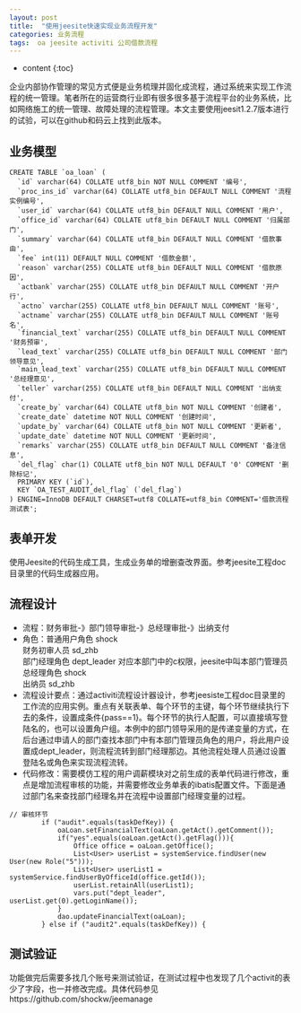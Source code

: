 ```yaml
---
layout: post
title:  "使用jeesite快速实现业务流程开发"
categories: 业务流程
tags:  oa jeesite activiti 公司借款流程  
---
```


* content
{:toc}

企业内部协作管理的常见方式便是业务梳理并固化成流程，通过系统来实现工作流程的统一管理。笔者所在的运营商行业即有很多很多基于流程平台的业务系统，比如网络施工的统一管理、故障处理的流程管理。本文主要使用jeesit1.2.7版本进行的试验，可以在github和码云上找到此版本。

## 业务模型
```
CREATE TABLE `oa_loan` (
  `id` varchar(64) COLLATE utf8_bin NOT NULL COMMENT '编号',
  `proc_ins_id` varchar(64) COLLATE utf8_bin DEFAULT NULL COMMENT '流程实例编号',
  `user_id` varchar(64) COLLATE utf8_bin DEFAULT NULL COMMENT '用户',
  `office_id` varchar(64) COLLATE utf8_bin DEFAULT NULL COMMENT '归属部门',
  `summary` varchar(64) COLLATE utf8_bin DEFAULT NULL COMMENT '借款事由',
  `fee` int(11) DEFAULT NULL COMMENT '借款金额',
  `reason` varchar(255) COLLATE utf8_bin DEFAULT NULL COMMENT '借款原因',
  `actbank` varchar(255) COLLATE utf8_bin DEFAULT NULL COMMENT '开户行',
  `actno` varchar(255) COLLATE utf8_bin DEFAULT NULL COMMENT '账号',
  `actname` varchar(255) COLLATE utf8_bin DEFAULT NULL COMMENT '账号名',
  `financial_text` varchar(255) COLLATE utf8_bin DEFAULT NULL COMMENT '财务预审',
  `lead_text` varchar(255) COLLATE utf8_bin DEFAULT NULL COMMENT '部门领导意见',
  `main_lead_text` varchar(255) COLLATE utf8_bin DEFAULT NULL COMMENT '总经理意见',
  `teller` varchar(255) COLLATE utf8_bin DEFAULT NULL COMMENT '出纳支付',
  `create_by` varchar(64) COLLATE utf8_bin NOT NULL COMMENT '创建者',
  `create_date` datetime NOT NULL COMMENT '创建时间',
  `update_by` varchar(64) COLLATE utf8_bin NOT NULL COMMENT '更新者',
  `update_date` datetime NOT NULL COMMENT '更新时间',
  `remarks` varchar(255) COLLATE utf8_bin DEFAULT NULL COMMENT '备注信息',
  `del_flag` char(1) COLLATE utf8_bin NOT NULL DEFAULT '0' COMMENT '删除标记',
  PRIMARY KEY (`id`),
  KEY `OA_TEST_AUDIT_del_flag` (`del_flag`)
) ENGINE=InnoDB DEFAULT CHARSET=utf8 COLLATE=utf8_bin COMMENT='借款流程测试表';
```

## 表单开发
使用Jeesite的代码生成工具，生成业务单的增删查改界面。参考jeesite工程doc目录里的代码生成器应用。

## 流程设计
* 流程：财务审批-》部门领导审批-》总经理审批-》出纳支付
* 角色：普通用户角色 shock  
       财务初审人员 sd_zhb  
       部门经理角色 dept_leader 对应本部门中的c权限，jeesite中叫本部门管理员  
       总经理角色 shock  
       出纳员 sd_zhb
* 流程设计要点：通过activiti流程设计器设计，参考jeesiste工程doc目录里的工作流的应用实例。重点有关联表单、每个环节的主键，每个环节继续执行下去的条件，设置成条件{pass==1}。每个环节的执行人配置，可以直接填写登陆名的，也可以设置角户组。本例中的部门领导采用的是传递变量的方式，在后台通过申请人的部门查找本部门中有本部门管理员角色的用户，将此用户设置成dept_leader，则流程流转到部门经理那边。其他流程处理人员通过设置登陆名或角色来实现流程流转。
* 代码修改：需要模仿工程的用户调薪模块对之前生成的表单代码进行修改，重点是增加流程审核的功能，并需要修改业务单表的ibatis配置文件。下面是通过部门名来查找部门经理名并在流程中设置部门经理变量的过程。   
```
// 审核环节
        if ("audit".equals(taskDefKey)) {
            oaLoan.setFinancialText(oaLoan.getAct().getComment());
            if("yes".equals(oaLoan.getAct().getFlag())){
                Office office = oaLoan.getOffice();
                List<User> userList = systemService.findUser(new User(new Role("5")));
                List<User> userList1 = systemService.findUserByOfficeId(office.getId());
                userList.retainAll(userList1);
                vars.put("dept_leader", userList.get(0).getLoginName());
            }
            dao.updateFinancialText(oaLoan);
        } else if ("audit2".equals(taskDefKey)) {
```

## 测试验证
功能做完后需要多找几个账号来测试验证，在测试过程中也发现了几个activit的表少了字段，也一并修改完成。具体代码参见https://github.com/shockw/jeemanage
